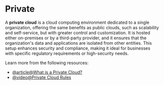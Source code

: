 # Private

A **private cloud** is a cloud computing environment dedicated to a single organization, offering the same benefits as public clouds, such as scalability and self-service, but with greater control and customization. It is hosted either on-premises or by a third-party provider, and it ensures that the organization's data and applications are isolated from other entities. This setup enhances security and compliance, making it ideal for businesses with specific regulatory requirements or high-security needs.

Learn more from the following resources:

- [@article@What is a Private Cloud?](https://aws.amazon.com/what-is/private-cloud/)
- [@video@Private Cloud Rules](https://www.youtube.com/watch?v=Tzqy8lW0bk4)
